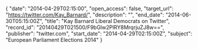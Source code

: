 {
  "date": "2014-04-29T02:15:00", 
  "open_access": false, 
  "target_url": "https://twitter.com/Kay_Barnard/", 
  "description": "", 
  "end_date": "2014-06-30T05:15:00Z", 
  "title": "Kay Barnard Liberal Democrats on Twitter", 
  "record_id": "20140429T021500/F9bGlw2PlRY8MrqrjuZJ8w==", 
  "publisher": "twitter.com", 
  "start_date": "2014-04-29T02:15:00Z", 
  "subject": "European Parliament Elections 2014"
}

